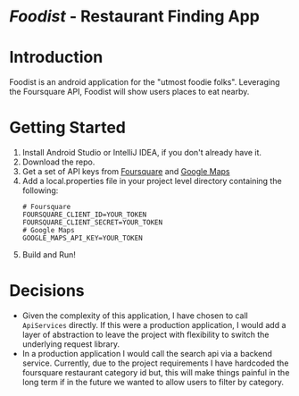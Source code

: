 # _Foodist_ - Restaurant Finding App

# Introduction

Foodist is an android application for the "utmost foodie folks". Leveraging the Foursquare API, Foodist will show users
places to eat nearby.

# Getting Started

1. Install Android Studio or IntelliJ IDEA, if you don't already have it.
2. Download the repo.
3. Get a set of API keys from [Foursquare](https://foursquare.com/developers/apps) and
   [Google Maps](https://developers.google.com/maps/documentation/places/android-sdk/get-api-key)
4. Add a local.properties file in your project level directory containing the following:
    ```
    # Foursquare
    FOURSQUARE_CLIENT_ID=YOUR_TOKEN
    FOURSQUARE_CLIENT_SECRET=YOUR_TOKEN
    # Google Maps
    GOOGLE_MAPS_API_KEY=YOUR_TOKEN
    ```
5. Build and Run!

# Decisions

* Given the complexity of this application, I have chosen to call `ApiServices` directly. If this were a production
  application, I would add a layer of abstraction to leave the project with flexibility to switch the underlying request
  library.
* In a production application I would call the search api via a backend service. Currently, due to the project requirements I
  have hardcoded the foursquare restaurant category id but, this will make things painful in the long term if in the future we
  wanted to allow users to filter by category. 